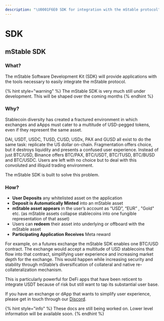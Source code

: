 ```yaml
---
description: "\U0001F6E0️ SDK for integration with the mStable protocol"
---
```


# SDK

## **mStable SDK**

### **What?**

The mStable Software Development Kit \(SDK\) will provide applications with the tools necessary to easily integrate the mStable protocol.

{% hint style="warning" %}
The mStable SDK is very much still under development. This will be shaped over the coming months
{% endhint %}

### Why?

Stablecoin diversity has created a fractured environment in which exchanges and aApps must cater to a multitude of USD-pegged tokens, even if they represent the same asset. 

DAI, USDT, USDC, TUSD, CUSD, USDx, PAX and GUSD all exist to do the same task: replicate the US dollar on-chain. Fragmentation offers choice, but it destroys liquidity and presents a confused user experience. Instead of just BTC/USD, Binance offers BTC/PAX, BTC/USDT, BTC/TUSD, BTC/BUSD and BTC/USDC. Users are left with no choice but to deal with this convoluted and illiquid trading environment.

The mStable SDK is built to solve this problem. 

### How?

* **User Deposits** any whitelisted asset on the application
* **Deposit is Automatically Minted** into an mStable asset
* **mStable asset appears** in the user’s account as “USD”, “EUR” , "Gold" etc. \(as mStable assets collapse stablecoins into one fungible representation of that asset\)
* Users can **redeem** their asset into underlying or offboard with the mStable asset
* **Participating Application Receives** Meta reward

For example, on a futures exchange the mStable SDK enables one BTC/USD contract. The exchange would accept a multitude of USD stablecoins that flow into that contract, simplifying user experience and increasing market depth for the exchange. This would happen while increasing security and stability through mStable’s diversification of collateral and native re-collateralization mechanism.

This is particularly powerful for DeFi apps that have been reticent to integrate USDT because of risk but still want to tap its substantial user base.

If you have an exchange or dApp that wants to simplify user experience, please get in touch through our [Discord](https://discord.gg/7n3m7Tz).

{% hint style="info" %}
These docs are still being worked on. Lower level information will be available soon.
{% endhint %}

